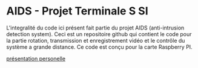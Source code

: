 # AIDS - Projet Terminale S SI
L'integralité du code ici présent fait partie du projet AIDS (anti-intrusion detection system). Ceci est un repositoire github qui contient le code pour la partie rotation, transmission et enregistrement vidéo et le contrôle du système a grande distance. Ce code est conçu pour la carte Raspberry PI.

[présentation personelle](https://drive.google.com/file/d/1FR_axRZT99HkvIGuYwWXc3-P3UFhJc_g/view?usp=sharing)
